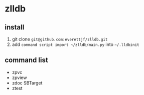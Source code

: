 # zlldb

## install

1. git clone `git@github.com:everettjf/zlldb.git`
2. add `command script import ~/zlldb/main.py` into `~/.lldbinit`

## command list

- zpvc 
- zpview
- zdoc SBTarget
- ztest




